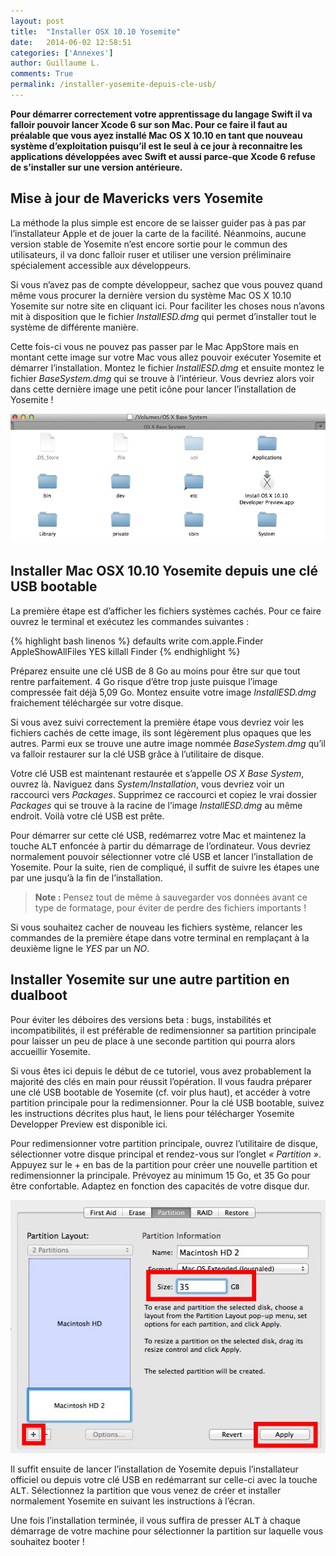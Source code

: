 ```yaml
---
layout: post
title:  "Installer OSX 10.10 Yosemite"
date:   2014-06-02 12:58:51
categories: ['Annexes']
author: Guillaume L.
comments: True
permalink: /installer-yosemite-depuis-cle-usb/
---
```


**Pour démarrer correctement votre apprentissage du langage Swift il va falloir pouvoir lancer Xcode 6 sur son Mac. Pour ce faire il faut au préalable que vous ayez installé Mac OS X 10.10 en tant que nouveau système d’exploitation puisqu’il est le seul à ce jour à reconnaitre les applications développées avec Swift et aussi parce-que Xcode 6 refuse de s’installer sur une version antérieure.**

## Mise à jour de Mavericks vers Yosemite

La méthode la plus simple est encore de se laisser guider pas à pas par l’installateur Apple et de jouer la carte de la facilité. Néanmoins, aucune version stable de Yosemite n’est encore sortie pour le commun des utilisateurs, il va donc falloir ruser et utiliser une version préliminaire spécialement accessible aux développeurs.

Si vous n’avez pas de compte développeur, sachez que vous pouvez quand même vous procurer la dernière version du système Mac OS X 10.10 Yosemite sur notre site en cliquant ici. Pour faciliter les choses nous n’avons mit à disposition que le fichier *InstallESD.dmg* qui permet d’installer tout le système de différente manière.

Cette fois-ci vous ne pouvez pas passer par le Mac AppStore mais en montant cette image sur votre Mac vous allez pouvoir exécuter Yosemite et démarrer l’installation. Montez le fichier *InstallESD.dmg* et ensuite montez le fichier *BaseSystem.dmg* qui se trouve à l’intérieur. Vous devriez alors voir dans cette dernière image une petit icône pour lancer l’installation de Yosemite !

![Installation Yosemite](/img/Capture-d’écran-2014-06-04-à-22.23.50.png)

## Installer Mac OSX 10.10 Yosemite depuis une clé USB bootable

La première étape est d’afficher les fichiers systèmes cachés. Pour ce faire ouvrez le terminal et exécutez les commandes suivantes :

{% highlight bash linenos %}
defaults write com.apple.Finder
AppleShowAllFiles YES
killall Finder
{% endhighlight %}

Préparez ensuite une clé USB de 8 Go au moins pour être sur que tout rentre parfaitement. 4 Go risque d’être trop juste puisque l’image compressée fait déjà 5,09 Go. Montez ensuite votre image *InstallESD.dmg* fraichement téléchargée sur votre disque.

Si vous avez suivi correctement la première étape vous devriez voir les fichiers cachés de cette image, ils sont légèrement plus opaques que les autres. Parmi eux se trouve une autre image nommée *BaseSystem.dmg* qu’il va falloir restaurer sur la clé USB grâce à l’utilitaire de disque.

Votre clé USB est maintenant restaurée et s’appelle *OS X Base System*, ouvrez là. Naviguez dans *System/Installation*, vous devriez voir un raccourci vers *Packages*. Supprimez ce raccourci et copiez le vrai dossier *Packages* qui se trouve à la racine de l’image *InstallESD.dmg* au même endroit. Voilà votre clé USB est prête.

Pour démarrer sur cette clé USB, redémarrez votre Mac et maintenez la touche <kbd>ALT</kbd> enfoncée à partir du démarrage de l’ordinateur. Vous devriez normalement pouvoir sélectionner votre clé USB et lancer l’installation de Yosemite. Pour la suite, rien de compliqué, il suffit de suivre les étapes une par une jusqu’à la fin de l’installation.

>**Note :** Pensez tout de même à sauvegarder vos données avant ce type de formatage, pour éviter de perdre des fichiers importants !

Si vous souhaitez cacher de nouveau les fichiers système, relancer les commandes de la première étape dans votre terminal en remplaçant à la deuxième ligne le *YES* par un *NO*.

## Installer Yosemite sur une autre partition en dualboot

Pour éviter les déboires des versions beta : bugs, instabilités et incompatibilités, il est préférable de redimensionner sa partition principale pour laisser un peu de place à une seconde partition qui pourra alors accueillir Yosemite.

Si vous êtes ici depuis le début de ce tutoriel, vous avez probablement la majorité des clés en main pour réussit l’opération. Il vous faudra préparer une clé USB bootable de Yosemite (cf. voir plus haut), et accéder à votre partition principale pour la redimensionner. Pour la clé USB bootable, suivez les instructions décrites plus haut, le liens pour télécharger Yosemite Developper Preview est disponible ici.

Pour redimensionner votre partition principale, ouvrez l’utilitaire de disque, sélectionner votre disque principal et rendez-vous sur l’onglet *« Partition »*. Appuyez sur le + en bas de la partition pour créer une nouvelle partition et redimensionner la principale. Prévoyez au minimum 15 Go, et 35 Go pour être confortable. Adaptez en fonction des capacités de votre disque dur.

![Partition Yosemite](/img/make-a-partition-for-yosemite.jpg)

Il suffit ensuite de lancer l’installation de Yosemite depuis l’installateur officiel ou depuis votre clé USB en redémarrant sur celle-ci avec la touche <kbd>ALT</kbd>. Sélectionnez la partition que vous venez de créer et installer normalement Yosemite en suivant les instructions à l’écran.

Une fois l’installation terminée, il vous suffira de presser <kbd>ALT</kbd> à chaque démarrage de votre machine pour sélectionner la partition sur laquelle vous souhaitez booter !
